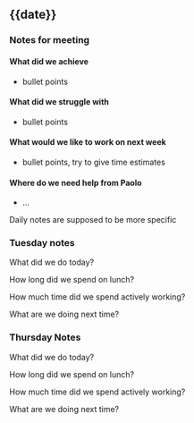 ## {{date}}
### Notes for meeting
#### What did we achieve
* bullet points
#### What did we struggle with
* bullet points

#### What would we like to work on next week
* bullet points, try to give time estimates

#### Where do we need help from Paolo
* ...


Daily notes are supposed to be more specific
### Tuesday notes
What did we do today?


How long did we spend on lunch?


How much time did we spend actively working?


What are we doing next time?


### Thursday Notes
What did we do today?


How long did we spend on lunch?


How much time did we spend actively working?


What are we doing next time?
